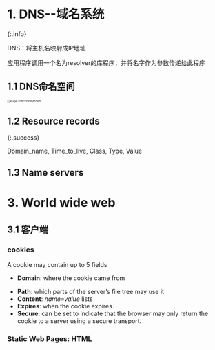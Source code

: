# 1. DNS--域名系统

{:.info}

DNS：将主机名映射成IP地址

应用程序调用一个名为resolver的库程序，并将名字作为参数传递给此程序



## 1.1 DNS命名空间

<img src="/Users/jones/Library/Application Support/typora-user-images/image-20191210095855878.png" alt="image-20191210095855878" style="zoom:40%;" />

## 1.2 Resource records

{:.success}

Domain_name, Time_to_live, Class, Type, Value



## 1.3 Name servers







# 3. World wide web

## 3.1 客户端







### cookies

 A cookie may contain up to 5 fields 

* **Domain**: where the cookie came from 

- **Path**: which parts of the server’s file tree may use it 
- **Content**: *name=value* lists 
- **Expires**: when the cookie expires. 
- **Secure**: can be set to indicate that the browser may only return the cookie to a server using a secure transport. 



### Static Web Pages: HTML

















